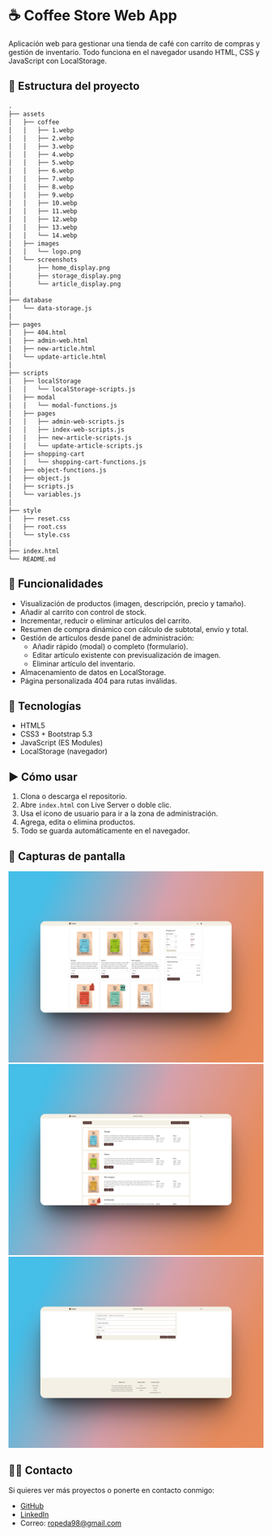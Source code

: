 # ☕ Coffee Store Web App

Aplicación web para gestionar una tienda de café con carrito de compras y gestión de inventario. Todo funciona en el navegador usando HTML, CSS y JavaScript con LocalStorage.


## 📂 Estructura del proyecto

```
.
├── assets
│   ├── coffee
│   │   ├── 1.webp
│   │   ├── 2.webp
│   │   ├── 3.webp
│   │   ├── 4.webp
│   │   ├── 5.webp
│   │   ├── 6.webp
│   │   ├── 7.webp
│   │   ├── 8.webp
│   │   ├── 9.webp
│   │   ├── 10.webp
│   │   ├── 11.webp
│   │   ├── 12.webp
│   │   ├── 13.webp
│   │   └── 14.webp
│   ├── images
│   │   └── logo.png
│   └── screenshots
│       ├── home_display.png
│       ├── storage_display.png
│       └── article_display.png
│
├── database
│   └── data-storage.js
│
├── pages
│   ├── 404.html
│   ├── admin-web.html
│   ├── new-article.html
│   └── update-article.html
│
├── scripts
│   ├── localStorage
│   │   └── localStorage-scripts.js
│   ├── modal
│   │   └── modal-functions.js
│   ├── pages
│   │   ├── admin-web-scripts.js
│   │   ├── index-web-scripts.js
│   │   ├── new-article-scripts.js
│   │   └── update-article-scripts.js
│   ├── shopping-cart
│   │   └── shopping-cart-functions.js
│   ├── object-functions.js
│   ├── object.js
│   ├── scripts.js
│   └── variables.js
│
├── style
│   ├── reset.css
│   ├── root.css
│   └── style.css
│
├── index.html
└── README.md
```


## 🚀 Funcionalidades

- Visualización de productos (imagen, descripción, precio y tamaño).
- Añadir al carrito con control de stock.
- Incrementar, reducir o eliminar artículos del carrito.
- Resumen de compra dinámico con cálculo de subtotal, envío y total.
- Gestión de artículos desde panel de administración:
  - Añadir rápido (modal) o completo (formulario).
  - Editar artículo existente con previsualización de imagen.
  - Eliminar artículo del inventario.
- Almacenamiento de datos en LocalStorage.
- Página personalizada 404 para rutas inválidas.


## 🧪 Tecnologías

- HTML5
- CSS3 + Bootstrap 5.3
- JavaScript (ES Modules)
- LocalStorage (navegador)


## ▶️ Cómo usar

1. Clona o descarga el repositorio.
2. Abre `index.html` con Live Server o doble clic.
3. Usa el icono de usuario para ir a la zona de administración.
4. Agrega, edita o elimina productos.
5. Todo se guarda automáticamente en el navegador.


## 📸 Capturas de pantalla

![Vista principal con productos](./assets/screenshots/home_display.png)
![Panel de administración](./assets/screenshots/storage_display.png)
![Vista del formulario de artículo](./assets/screenshots/article_display.png)


## 👩‍💻 Contacto

Si quieres ver más proyectos o ponerte en contacto conmigo:

- [GitHub](https://github.com/davidrguez98)
- [LinkedIn](https://www.linkedin.com/in/david-rodr%C3%ADguez-p%C3%A9rez-softdev/)
- Correo: ropeda98@gmail.com

